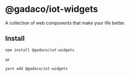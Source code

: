 # @gadaco/iot-widgets
A collection of web components that make your life better.
## Install
```bash
npm install @gadaco/iot-widgets
```
or
```bash
yarn add @gadaco/iot-widgets
```

<!-- ### use -->
<!-- ``` -->
<!-- yarn plop widget Foo g-foo -->
<!-- yarn plop components Bar HTMLDivElement div g-bar -->
<!-- ``` -->
<!---->
<!-- ## Code Analysis -->
<!-- ### Count line -->
<!-- ``` -->
<!-- cloc --fullpath \ -->
<!--  --not-match-d='(node_modules|dist|plop_templates)' \ -->
<!--  --not-match-f='(plopfile.mjs|.dependency-cruiser.cjs)' \ -->
<!--  --exclude-list-file=notcount . -->
<!-- ``` -->
